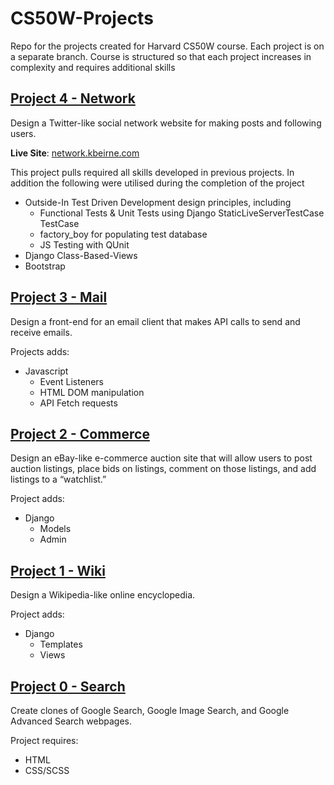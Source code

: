 # CS50W-Projects
Repo for the projects created for Harvard CS50W course. Each project is on a separate branch. Course is structured so that each project increases in complexity and requires additional skills 

## [Project 4 - Network](https://github.com/kevinbeirne1/CS50W-Projects/tree/Project_4-Network)
Design a Twitter-like social network website for making posts and following users.

**Live Site**: [network.kbeirne.com](https://network.kbeirne.com)

This project pulls required all skills developed in previous projects. In addition the following were utilised during the completion of the project
- Outside-In Test Driven Development design principles, including
  - Functional Tests & Unit Tests using Django StaticLiveServerTestCase TestCase
  - factory_boy for populating test database
  - JS Testing with QUnit
- Django Class-Based-Views
- Bootstrap


## [Project 3 - Mail](https://github.com/kevinbeirne1/CS50W-Projects/tree/Project_3-Mail)
Design a front-end for an email client that makes API calls to send and receive emails. 

Projects adds:
- Javascript 
  - Event Listeners 
  - HTML DOM manipulation 
  - API Fetch requests


## [Project 2 - Commerce](https://github.com/kevinbeirne1/CS50W-Projects/tree/Project_2-Commerce)
Design an eBay-like e-commerce auction site that will allow users to post auction listings, place bids on listings, comment on those listings, and add listings to a “watchlist.” 

Project adds: 
- Django 
  - Models 
  - Admin


## [Project 1 - Wiki](https://github.com/kevinbeirne1/CS50W-Projects/tree/Project_1-Wiki)
Design a Wikipedia-like online encyclopedia. 

Project adds: 
- Django 
  - Templates 
  - Views

## [Project 0 - Search](https://github.com/kevinbeirne1/CS50W-Projects/tree/Project_0-Search)
Create clones of Google Search, Google Image Search, and Google Advanced Search webpages. 

Project requires:
- HTML 
- CSS/SCSS
